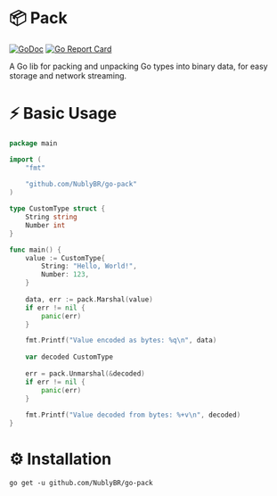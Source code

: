 # 📦 Pack

[![GoDoc](https://godoc.org/github.com/NublyBR/go-pack?status.png)](http://godoc.org/github.com/NublyBR/go-pack)
[![Go Report Card](https://goreportcard.com/badge/github.com/NublyBR/go-pack)](https://goreportcard.com/report/github.com/NublyBR/go-pack)

A Go lib for packing and unpacking Go types into binary data, for easy storage and network streaming.

# ⚡️ Basic Usage

```go
package main

import (
	"fmt"
    
	"github.com/NublyBR/go-pack"
)

type CustomType struct {
	String string
    Number int
}

func main() {
	value := CustomType{
    	String: "Hello, World!",
        Number: 123,
    }
    
	data, err := pack.Marshal(value)
    if err != nil {
    	panic(err)
    }

    fmt.Printf("Value encoded as bytes: %q\n", data)
    
    var decoded CustomType
    
	err = pack.Unmarshal(&decoded)
    if err != nil {
    	panic(err)
    }
    
    fmt.Printf("Value decoded from bytes: %+v\n", decoded)
}

```

# ⚙️ Installation

```
go get -u github.com/NublyBR/go-pack
```